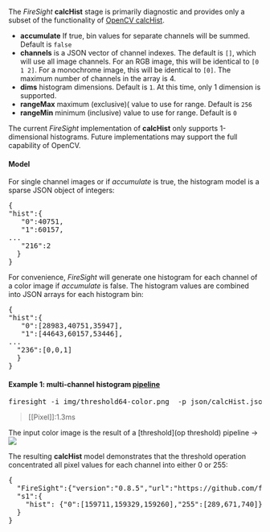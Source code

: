 The _FireSight_ **calcHist** stage is primarily diagnostic and provides only a subset of the functionality of [OpenCV calcHist](http://docs.opencv.org/modules/imgproc/doc/histograms.html?highlight=histogram#histograms). 

* **accumulate** If true, bin values for separate channels will be summed. Default is `false`
* **channels** is a JSON vector of channel indexes. The default is `[]`, which will use all image channels. For an RGB image, this will be identical to `[0 1 2]`. For a monochrome image, this will be identical to `[0]`. The maximum number of channels in the array is 4.
* **dims** histogram dimensions. Default is `1`. At this time, only 1 dimension is supported.
* **rangeMax** maximum (exclusive)( value to use for range. Default is `256`
* **rangeMin** minimum (inclusive) value to use for range. Default is `0`

The current _FireSight_ implementation of **calcHist** only supports 1-dimensional histograms. Future implementations may support the full capability of OpenCV.

#### Model
For single channel images or if _accumulate_ is true, the histogram model is a sparse JSON object of integers:
<pre>{
"hist":{
   "0":40751,
   "1":60157,
...
   "216":2
  }
}</pre>

For convenience, _FireSight_ will generate one histogram for each channel of a color image if _accumulate_ is false. The histogram values are combined into JSON arrays for each histogram bin:
<pre>{
"hist":{
   "0":[28983,40751,35947],
   "1":[44643,60157,53446],
...
  "236":[0,0,1]
  }
}</pre>

#### Example 1: multi-channel histogram [pipeline](https://github.com/firepick1/FireSight/blob/master/json/calcHist.json)
<pre>firesight -i img/threshold64-color.png  -p json/calcHist.json</pre>
> [[Pixel]]:1.3ms

The input color image is the result of a [threshold](op threshold) pipeline &rarr; <br>
<img src="https://raw.githubusercontent.com/firepick1/FireSight/master/img/threshold64-color.png">

The resulting **calcHist** model demonstrates that the threshold operation concentrated all pixel values for each channel into either 0 or 255:
<pre>{
  "FireSight":{"version":"0.8.5","url":"https://github.com/firepick1/FireSight"},
  "s1":{
    "hist": {"0":[159711,159329,159260],"255":[289,671,740]}
  }
}</pre>